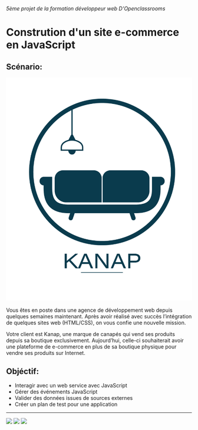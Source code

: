*5ème projet de la formation développeur web D'Openclassrooms*

# Constrution d'un site e-commerce en JavaScript

## Scénario:

![logo Kanap](images\logo.png)

<p>Vous êtes en poste dans une agence de développement web depuis quelques semaines maintenant. Après avoir réalisé avec succès l’intégration de quelques sites web (HTML/CSS), on vous confie une nouvelle mission.

Votre client est Kanap, une marque de canapés qui vend ses produits depuis sa boutique exclusivement. Aujourd’hui, celle-ci souhaiterait avoir une plateforme de e-commerce en plus de sa boutique physique pour vendre ses produits sur Internet.</p>

## Objéctif:

- Interagir avec un web service avec JavaScript
- Gérer des événements JavaScript
- Valider des données issues de sources externes
- Créer un plan de test pour une application

----------------------------------------------------------------------------------------------------------------
![](https://img.shields.io/badge/-Git-red?logo=Git&logoColor=white&style=flat)
![](https://img.shields.io/badge/-Javascript-red?logo=JavaScript&logoColor=white&style=flat)
![](https://img.shields.io/badge/Author-Yann%20Lafond-blue?style=flat)



